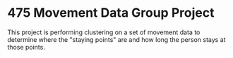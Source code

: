 # 475 Movement Data Group Project
 This project is performing clustering on a set of movement data to determine where the "staying points" are and how long the person stays at those points.
